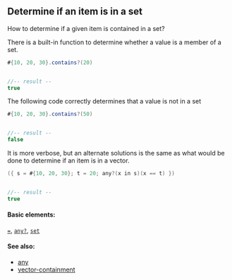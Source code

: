 <!---
  This markdown file was generated. Do not edit.
  -->

## Determine if an item is in a set

How to determine if a given item is contained in a set?

There is a built-in function to determine whether a value is a member of a set.

```java
#{10, 20, 30}.contains?(20)


//-- result --
true
```

The following code correctly determines that a value is not in a set

```java
#{10, 20, 30}.contains?(50)


//-- result --
false
```

It is more verbose, but an alternate solutions is the same as what would be done to determine if an item is in a vector.

```java
({ s = #{10, 20, 30}; t = 20; any?(x in s)(x == t) })


//-- result --
true
```

#### Basic elements:

[`=`](../jadeite-basic-syntax-reference.md#=), [`any?`](../jadeite-basic-syntax-reference.md#any?), [`set`](../jadeite-basic-syntax-reference.md#set)

#### See also:

* [any](any.md)
* [vector-containment](vector-containment.md)


